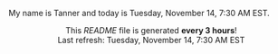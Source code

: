 My name is Tanner and today is Tuesday, November 14, 7:30 AM EST.

<p align="center">This <i>README</i> file is generated <b>every 3 hours</b>!</br>Last refresh: Tuesday, November 14, 7:30 AM EST<br /></p>
